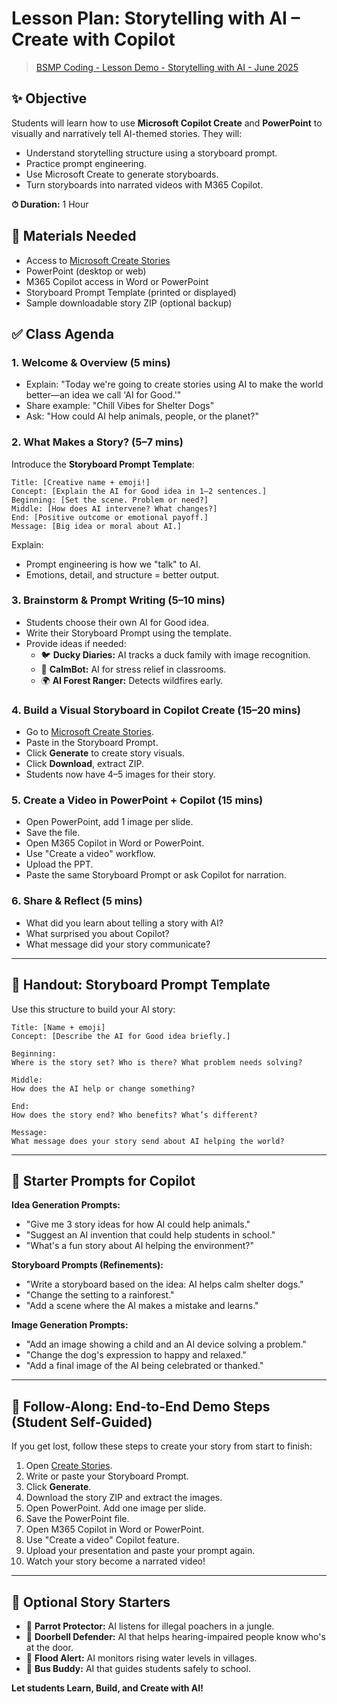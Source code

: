 
# Lesson Plan: Storytelling with AI – Create with Copilot <!-- {docsify-ignore-all} -->

> [BSMP Coding - Lesson Demo - Storytelling with AI - June 2025](https://microsoft-my.sharepoint.com/:v:/p/phhale/EQX9IsLYsr1Aud4Vm64uldcB6P-TU6OsHRWZ7I1QCmC09w?e=FeatVj&nav=eyJyZWZlcnJhbEluZm8iOnsicmVmZXJyYWxBcHAiOiJTdHJlYW1XZWJBcHAiLCJyZWZlcnJhbFZpZXciOiJTaGFyZURpYWxvZy1MaW5rIiwicmVmZXJyYWxBcHBQbGF0Zm9ybSI6IldlYiIsInJlZmVycmFsTW9kZSI6InZpZXcifX0%3D)

## ✨ Objective
Students will learn how to use **Microsoft Copilot Create** and **PowerPoint** to visually and narratively tell AI-themed stories. They will:

- Understand storytelling structure using a storyboard prompt.
- Practice prompt engineering.
- Use Microsoft Create to generate storyboards.
- Turn storyboards into narrated videos with M365 Copilot.

**⏱ Duration:** 1 Hour

## 🔐 Materials Needed
- Access to [Microsoft Create Stories](https://create.microsoft.com/stories)
- PowerPoint (desktop or web)
- M365 Copilot access in Word or PowerPoint
- Storyboard Prompt Template (printed or displayed)
- Sample downloadable story ZIP (optional backup)

## ✅ Class Agenda

### 1. Welcome & Overview (5 mins)
- Explain: "Today we're going to create stories using AI to make the world better—an idea we call 'AI for Good.'"
- Share example: "Chill Vibes for Shelter Dogs"
- Ask: "How could AI help animals, people, or the planet?"

### 2. What Makes a Story? (5–7 mins)
Introduce the **Storyboard Prompt Template**:

```
Title: [Creative name + emoji!]
Concept: [Explain the AI for Good idea in 1–2 sentences.]
Beginning: [Set the scene. Problem or need?]
Middle: [How does AI intervene? What changes?]
End: [Positive outcome or emotional payoff.]
Message: [Big idea or moral about AI.]
```

Explain:
- Prompt engineering is how we "talk" to AI.
- Emotions, detail, and structure = better output.

### 3. Brainstorm & Prompt Writing (5–10 mins)
- Students choose their own AI for Good idea.
- Write their Storyboard Prompt using the template.
- Provide ideas if needed:
    - 🐦 **Ducky Diaries:** AI tracks a duck family with image recognition.
    - 💪 **CalmBot:** AI for stress relief in classrooms.
    - 🌍 **AI Forest Ranger:** Detects wildfires early.

### 4. Build a Visual Storyboard in Copilot Create (15–20 mins)
- Go to [Microsoft Create Stories](https://create.microsoft.com/stories).
- Paste in the Storyboard Prompt.
- Click **Generate** to create story visuals.
- Click **Download**, extract ZIP.
- Students now have 4–5 images for their story.

### 5. Create a Video in PowerPoint + Copilot (15 mins)
- Open PowerPoint, add 1 image per slide.
- Save the file.
- Open M365 Copilot in Word or PowerPoint.
- Use "Create a video" workflow.
- Upload the PPT.
- Paste the same Storyboard Prompt or ask Copilot for narration.

### 6. Share & Reflect (5 mins)
- What did you learn about telling a story with AI?
- What surprised you about Copilot?
- What message did your story communicate?

---

## 📖 Handout: Storyboard Prompt Template
Use this structure to build your AI story:

```
Title: [Name + emoji]
Concept: [Describe the AI for Good idea briefly.]

Beginning:
Where is the story set? Who is there? What problem needs solving?

Middle:
How does the AI help or change something?

End:
How does the story end? Who benefits? What’s different?

Message:
What message does your story send about AI helping the world?
```

---

## 🔹 Starter Prompts for Copilot

**Idea Generation Prompts:**
- "Give me 3 story ideas for how AI could help animals."
- "Suggest an AI invention that could help students in school."
- "What's a fun story about AI helping the environment?"

**Storyboard Prompts (Refinements):**
- "Write a storyboard based on the idea: AI helps calm shelter dogs."
- "Change the setting to a rainforest."
- "Add a scene where the AI makes a mistake and learns."

**Image Generation Prompts:**
- "Add an image showing a child and an AI device solving a problem."
- "Change the dog's expression to happy and relaxed."
- "Add a final image of the AI being celebrated or thanked."

---

## 🔗 Follow-Along: End-to-End Demo Steps (Student Self-Guided)
If you get lost, follow these steps to create your story from start to finish:

1. Open [Create Stories](https://create.microsoft.com/stories).
2. Write or paste your Storyboard Prompt.
3. Click **Generate**.
4. Download the story ZIP and extract the images.
5. Open PowerPoint. Add one image per slide.
6. Save the PowerPoint file.
7. Open M365 Copilot in Word or PowerPoint.
8. Use "Create a video" Copilot feature.
9. Upload your presentation and paste your prompt again.
10. Watch your story become a narrated video!

---

## 📂 Optional Story Starters
- 🦝 **Parrot Protector:** AI listens for illegal poachers in a jungle.
- 🚪 **Doorbell Defender:** AI that helps hearing-impaired people know who's at the door.
- 🌊 **Flood Alert:** AI monitors rising water levels in villages.
- 🚗 **Bus Buddy:** AI that guides students safely to school.

**Let students Learn, Build, and Create with AI!**
